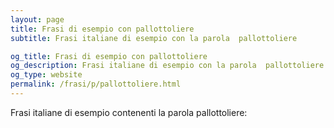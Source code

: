 ```yaml
---
layout: page
title: Frasi di esempio con pallottoliere 
subtitle: Frasi italiane di esempio con la parola  pallottoliere

og_title: Frasi di esempio con pallottoliere 
og_description: Frasi italiane di esempio con la parola  pallottoliere
og_type: website
permalink: /frasi/p/pallottoliere.html
---
```


Frasi italiane di esempio contenenti la parola pallottoliere:


